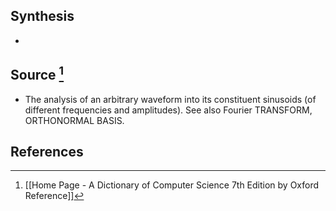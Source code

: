 ## Synthesis
- 
## Source [^1]
- The analysis of an arbitrary waveform into its constituent sinusoids (of different frequencies and amplitudes). See also Fourier TRANSFORM, ORTHONORMAL BASIS.
## References

[^1]: [[Home Page - A Dictionary of Computer Science 7th Edition by Oxford Reference]]